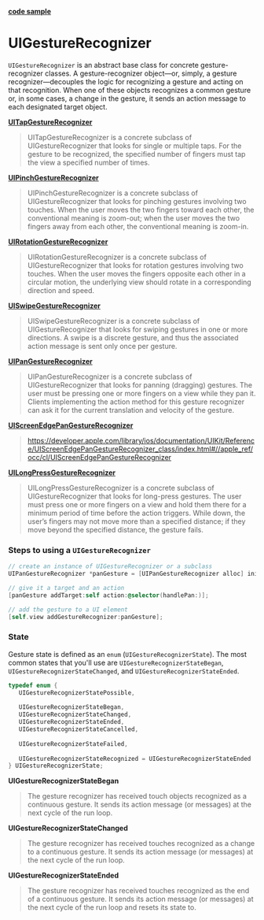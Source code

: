 [**code sample**](https://github.com/accesscode-2-2/code-samples/tree/master/Gestures)

# UIGestureRecognizer
`UIGestureRecognizer` is an abstract base class for concrete gesture-recognizer classes. 
A gesture-recognizer object—or, simply, a gesture recognizer—decouples the logic for recognizing 
a gesture and acting on that recognition. When one of these objects recognizes a common gesture or, 
in some cases, a change in the gesture, it sends an action message to each designated target object.

[**UITapGestureRecognizer**](https://developer.apple.com/library/ios/documentation/UIKit/Reference/UITapGestureRecognizer_Class/index.html#//apple_ref/occ/cl/UITapGestureRecognizer)    
> UITapGestureRecognizer is a concrete subclass of UIGestureRecognizer that looks for single or multiple taps. For the gesture to be recognized, the specified number of fingers must tap the view a specified number of times.

[**UIPinchGestureRecognizer**](https://developer.apple.com/library/ios/documentation/UIKit/Reference/UIPinchGestureRecognizer_Class/index.html#//apple_ref/occ/cl/UIPinchGestureRecognizer)  
> UIPinchGestureRecognizer is a concrete subclass of UIGestureRecognizer that looks for pinching gestures involving two touches. When the user moves the two fingers toward each other, the conventional meaning is zoom-out; when the user moves the two fingers away from each other, the conventional meaning is zoom-in.

[**UIRotationGestureRecognizer**](https://developer.apple.com/library/ios/documentation/UIKit/Reference/UIRotateGestureRecognizer_Class/index.html#//apple_ref/occ/cl/UIRotationGestureRecognizer)  
> UIRotationGestureRecognizer is a concrete subclass of UIGestureRecognizer that looks for rotation gestures involving two touches. When the user moves the fingers opposite each other in a circular motion, the underlying view should rotate in a corresponding direction and speed.

[**UISwipeGestureRecognizer**](https://developer.apple.com/library/ios/documentation/UIKit/Reference/UISwipeGestureRecognizer_Class/index.html#//apple_ref/occ/cl/UISwipeGestureRecognizer)  
> UISwipeGestureRecognizer is a concrete subclass of UIGestureRecognizer that looks for swiping gestures in one or more directions. A swipe is a discrete gesture, and thus the associated action message is sent only once per gesture.

[**UIPanGestureRecognizer**](https://developer.apple.com/library/ios/documentation/UIKit/Reference/UIPanGestureRecognizer_Class/index.html#//apple_ref/occ/cl/UIPanGestureRecognizer)  
> UIPanGestureRecognizer is a concrete subclass of UIGestureRecognizer that looks for panning (dragging) gestures. The user must be pressing one or more fingers on a view while they pan it. Clients implementing the action method for this gesture recognizer can ask it for the current translation and velocity of the gesture.

[**UIScreenEdgePanGestureRecognizer**](https://developer.apple.com/library/ios/documentation/UIKit/Reference/UIScreenEdgePanGestureRecognizer_class/index.html#//apple_ref/occ/cl/UIScreenEdgePanGestureRecognizer)  
> https://developer.apple.com/library/ios/documentation/UIKit/Reference/UIScreenEdgePanGestureRecognizer_class/index.html#//apple_ref/occ/cl/UIScreenEdgePanGestureRecognizer

[**UILongPressGestureRecognizer**](https://developer.apple.com/library/ios/documentation/UIKit/Reference/UILongPressGestureRecognizer_Class/index.html#//apple_ref/occ/cl/UILongPressGestureRecognizer)  
> UILongPressGestureRecognizer is a concrete subclass of UIGestureRecognizer that looks for long-press gestures. The user must press one or more fingers on a view and hold them there for a minimum period of time before the action triggers. While down, the user’s fingers may not move more than a specified distance; if they move beyond the specified distance, the gesture fails.

### Steps to using a `UIGestureRecognizer`
```objective-c
// create an instance of UIGestureRecognizer or a subclass
UIPanGestureRecognizer *panGesture = [UIPanGestureRecognizer alloc] init];

// give it a target and an action
[panGesture addTarget:self action:@selector(handlePan:)];

// add the gesture to a UI element
[self.view addGestureRecognizer:panGesture];
```

### State
Gesture state is defined as an `enum` (`UIGestureRecognizerState`). The most common states that you'll use are `UIGestureRecognizerStateBegan`, `UIGestureRecognizerStateChanged`, and `UIGestureRecognizerStateEnded`.

```objective-c
typedef enum {
   UIGestureRecognizerStatePossible,
   
   UIGestureRecognizerStateBegan,
   UIGestureRecognizerStateChanged,
   UIGestureRecognizerStateEnded,
   UIGestureRecognizerStateCancelled,
   
   UIGestureRecognizerStateFailed,
   
   UIGestureRecognizerStateRecognized = UIGestureRecognizerStateEnded
} UIGestureRecognizerState;
```

**UIGestureRecognizerStateBegan**
> The gesture recognizer has received touch objects recognized as a continuous gesture. It sends its action message (or messages) at the next cycle of the run loop.

**UIGestureRecognizerStateChanged** 
> The gesture recognizer has received touches recognized as a change to a continuous gesture. It sends its action message (or messages) at the next cycle of the run loop.

**UIGestureRecognizerStateEnded**
> The gesture recognizer has received touches recognized as the end of a continuous gesture. It sends its action message (or messages) at the next cycle of the run loop and resets its state to.
